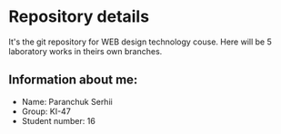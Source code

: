 # Repository details

It's the git repository for WEB design technology couse. Here will be 5 laboratory works in theirs own branches.

## Information about me:

* Name: Paranchuk Serhii
* Group: KI-47
* Student number: 16

